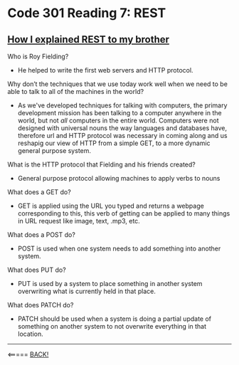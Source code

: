 # Code 301 Reading 7: REST

## [How I explained REST to my brother](https://gist.github.com/brookr/5977550)

Who is Roy Fielding?

* He helped to write the first web servers and HTTP protocol.

Why don’t the techniques that we use today work well when we need to be able to talk to all of the machines in the world?

* As we've developed techniques for talking with computers, the primary development mission has been talking to a computer anywhere in the world, but not *all* computers in the entire world. Computers were not designed with universal nouns the way languages and databases have, therefore url and HTTP protocol was necessary in coming along and us reshapig our view of HTTP from a simple GET, to a more dynamic general purpose system.

What is the HTTP protocol that Fielding and his friends created?

* General purpose protocol allowing machines to apply verbs to nouns

What does a GET do?

* GET is applied using the URL you typed and returns a webpage corresponding to this, this verb of getting can be applied to many things in URL request like image, text, .mp3, etc.

What does a POST do?

* POST is used when one system needs to add something into another system.

What does PUT do?

* PUT is used by a system to place something in another system overwriting what is currently held in that place.

What does PATCH do?

* PATCH should be used when a system is doing a partial update of something on another system to not overwrite everything in that location.

---

<===== [BACK!](README.md)
